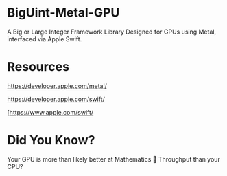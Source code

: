 # BigUint-Metal-GPU
A Big or Large Integer Framework Library Designed for GPUs using Metal, interfaced via Apple Swift.

# Resources
https://developer.apple.com/metal/

https://developer.apple.com/swift/

[https://www.apple.com/swift/

# Did You Know?

Your GPU is more than likely better at Mathematics 🧮 Throughput than your CPU?

